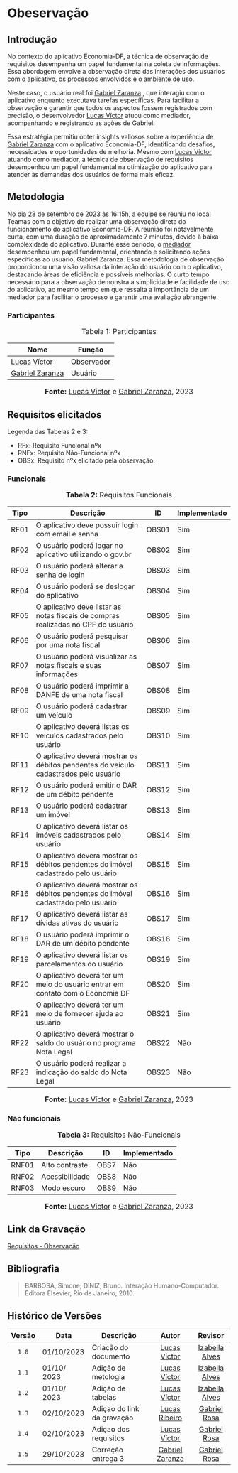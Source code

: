 # Obeservação

## Introdução

No contexto do aplicativo Economia-DF, a técnica de observação de requisitos desempenha um papel fundamental na coleta de informações. Essa abordagem envolve a observação direta das interações dos usuários com o aplicativo, os processos envolvidos e o ambiente de uso.

Neste caso, o usuário real foi [Gabriel Zaranza](https://github.com/GZaranza) , que interagiu com o aplicativo enquanto executava tarefas específicas. Para facilitar a observação e garantir que todos os aspectos fossem registrados com precisão, o desenvolvedor [Lucas Víctor](https://github.com/Lucas13032003) atuou como mediador, acompanhando e registrando as ações de Gabriel.

Essa estratégia permitiu obter insights valiosos sobre a experiência de [Gabriel Zaranza](https://github.com/GZaranza) com o aplicativo Economia-DF, identificando desafios, necessidades e oportunidades de melhoria. Mesmo com [Lucas Víctor](https://github.com/Lucas13032003) atuando como mediador, a técnica de observação de requisitos desempenhou um papel fundamental na otimização do aplicativo para atender às demandas dos usuários de forma mais eficaz.

## Metodologia

No dia 28 de setembro de 2023 às 16:15h, a equipe se reuniu no local Teamas com o objetivo de realizar uma observação direta do funcionamento do aplicativo Economia-DF. A reunião foi notavelmente curta, com uma duração de aproximadamente 7 minutos, devido à baixa complexidade do aplicativo. Durante esse período, o [mediador](https://github.com/Lucas13032003) desempenhou um papel fundamental, orientando e solicitando ações específicas ao usuário, Gabriel Zaranza. Essa metodologia de observação proporcionou uma visão valiosa da interação do usuário com o aplicativo, destacando áreas de eficiência e possíveis melhorias. O curto tempo necessário para a observação demonstra a simplicidade e facilidade de uso do aplicativo, ao mesmo tempo em que ressalta a importância de um mediador para facilitar o processo e garantir uma avaliação abrangente.

### Participantes

<div align="center">
<font size="3"><p style="text-align: center">Tabela 1: Participantes</p></font>
</div>

| Nome                                             | Função                   |
| ------------------------------------------------ | ------------------------ |
| [Lucas Víctor](https://github.com/Lucas13032003)  | Observador               |
| [Gabriel Zaranza](https://github.com/GZaranza) | Usuário |

<div align="center">
<font size="3"><p style="text-align: center"><b>Fonte:</b> <a href="https://github.com/lucas13032003">Lucas Víctor</a> e <a href="https://github.com/GZaranza">Gabriel Zaranza</a>, 2023</p></font>
</div>

## Requisitos elicitados

Legenda das Tabelas 2 e 3:

- RFx: Requisito Funcional nºx
- RNFx: Requisito Não-Funcional nºx
- OBSx: Requisito nºx elicitado pela observação.

### Funcionais

<div align="center">
<font size="3"><p style="text-align: center"><b>Tabela 2:</b> Requisitos Funcionais</p></font>
</div>

| Tipo | Descrição                                                                                                             | ID    | Implementado |
| ---- | --------------------------------------------------------------------------------------------------------------------- | ----- | ------------ |
| RF01 |O aplicativo deve possuir login com email e senha                                         | OBS01 | Sim          |
| RF02 | O usuário poderá logar no aplicativo utilizando o gov.br                                             | OBS02 | Sim          |
| RF03 | O usuário poderá alterar a senha de login                                             | OBS03 | Sim          |
| RF04 | O usuário poderá se deslogar do aplicativo                                                    | OBS04 | Sim          |
| RF05 | O aplicativo deve listar as notas fiscais de compras realizadas no CPF do usuário                                                            | OBS05 | Sim          |
| RF06 | O usuário poderá pesquisar por uma nota fiscal                                  | OBS06 | Sim          |
| RF07 | O usuário poderá visualizar as notas fiscais e suas informações                               | OBS07 | Sim          |
| RF08 | O usuário poderá imprimir a DANFE de uma nota fiscal   | OBS08 | Sim          |
| RF09 | O usuário poderá cadastrar um veículo | OBS09 | Sim          |
| RF10 | O aplicativo deverá listas os veículos cadastrados pelo usuário | OBS10 | Sim          |
| RF11 | O aplicativo deverá mostrar os débitos pendentes do veículo cadastrados pelo usuário | OBS11 | Sim          |
| RF12 | O usuário poderá emitir o DAR de um débito pendente | OBS12 | Sim          |
| RF13 | O usuário poderá cadastrar um imóvel | OBS13 | Sim          |
| RF14 | O aplicativo deverá listar os imóveis cadastrados pelo usuário| OBS14 | Sim          |
| RF15 | O aplicativo deverá mostrar os débitos pendentes do imóvel cadastrado pelo usuário | OBS15 | Sim          |
| RF16 | O aplicativo deverá mostrar os débitos pendentes do imóvel cadastrado pelo usuário | OBS16 | Sim          |
| RF17 | O aplicativo deverá listar as dívidas ativas do usuário | OBS17 | Sim          |
| RF18 | O usuário poderá imprimir o DAR de um débito pendente | OBS18 | Sim          |
| RF19 | O aplicativo deverá listar os parcelamentos do usuário | OBS19 | Sim          |
| RF20 | O aplicativo deverá ter um meio do usuário entrar em contato com o Economia DF | OBS20 | Sim          |
| RF21 | O aplicativo deverá ter um meio de fornecer ajuda ao usuário | OBS21 | Sim          |
| RF22 | O aplicativo deverá mostrar o saldo do usuário no programa Nota Legal | OBS22 | Não          |
| RF23 | O usuário poderá realizar a indicação do saldo do Nota Legal | OBS23 | Não          |



<div align="center">
<font size="3"><p style="text-align: center"><b>Fonte:</b> <a href="https://github.com/lucas13032003">Lucas Víctor</a> e <a href="https://github.com/GZaranza">Gabriel Zaranza</a>, 2023</p></font>
</div>

### Não funcionais

<div align="center">
<font size="3"><p style="text-align: center"><b>Tabela 3:</b> Requisitos Não-Funcionais</p></font>
</div>

| Tipo  | Descrição                                           | ID   | Implementado |
| ----- | --------------------------------------------------- | ---- | ------------ |
| RNF01 | Alto contraste                                      | OBS7 | Não          |
| RNF02 | Acessibilidade                                      | OBS8 | Não          |
| RNF03 | Modo escuro                                         | OBS9 | Não          |

<div align="center">
<font size="3"><p style="text-align: center"><b>Fonte:</b> <a href="https://github.com/lucas13032003">Lucas Víctor</a> e <a href="https://github.com/GZaranza">Gabriel Zaranza</a>, 2023</p></font>
</div>

## Link da Gravação

[Requisitos - Observação](https://youtu.be/FqZE06Z8-Yo)

## Bibliografia

> BARBOSA, Simone; DINIZ, Bruno. Interação Humano-Computador. Editora Elsevier, Rio de Janeiro, 2010.

## Histórico de Versões

| Versão | Data       | Descrição            | Autor                                                      | Revisor                                     |
| :----: | ---------- | -------------------- | :--------------------------------------------------------: | :-----------------------------------------: |
| `1.0`  | 01/10/2023 | Criação do documento |[Lucas Víctor](https://github.com/Lucas13032003)  | [Izabella Alves](https://github.com/izabellaalves)|
| `1.1`  | 01/10/ 2023 | Adição de metologia |[Lucas Víctor](https://github.com/Lucas13032003)  | [Izabella Alves](https://github.com/izabellaalves)|
| `1.2`  | 01/10/ 2023 | Adição de tabelas |[Lucas Víctor](https://github.com/Lucas13032003)  | [Izabella Alves](https://github.com/izabellaalves)|
| `1.3`  | 02/10/2023 | Adiçao do link da gravação | [Lucas Ribeiro](https://github.com/lucassouzs) | [Gabriel Rosa](https://github.com/gabrielrosa09) |
| `1.4`  | 02/10/2023 | Adiçao dos requisitos |[Lucas Víctor](https://github.com/Lucas13032003)| [Gabriel Rosa](https://github.com/gabrielrosa09) |
| `1.5`  | 29/10/2023 | Correção entrega 3 |[Gabriel Zaranza](https://github.com/GZaranza)| [Gabriel Rosa](https://github.com/gabrielrosa09) |
